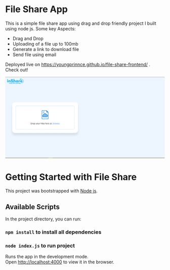# File Share App

This is a simple file share app using drag and drop friendly project I built using node js. Some key Aspects:

- Drag and Drop
- Uploading of a file up to 100mb
- Generate a link to download file
- Send file using email

Deployed live on https://youngprinnce.github.io/file-share-frontend/ . Check out!

![](Capture.PNG)

# Getting Started with File Share

This project was bootstrapped with [Node js](https://nodejs.org/en/).

## Available Scripts

In the project directory, you can run:

### `npm install` to install all dependencies

### `node index.js` to run project

Runs the app in the development mode.\
Open [http://localhost:4000](http://localhost:3000) to view it in the browser.
